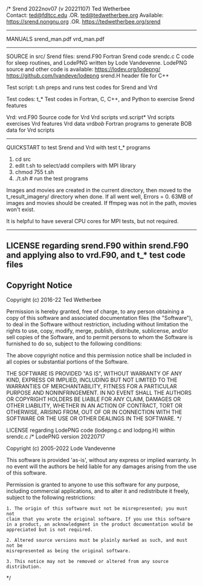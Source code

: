 /*
Srend   2022nov07 (v 20221107)   Ted Wetherbee   
Contact: ted@fdltcc.edu  .OR.  ted@tedwetherbee.org
Available:  https://srend.nongnu.org  .OR.  https://tedwetherbee.org/srend

**********************************************************************
MANUALS
srend_man.pdf
vrd_man.pdf

**********************************************************************
SOURCE in src/
Srend files:   srend.F90   Fortran Srend code
               srendc.c    C code for sleep routines, and LodePNG
                           written by Lode Vandevenne.  LodePNG  
                           source and other code is available:
                             https://lodev.org/lodepng/
                             https://github.com/lvandeve/lodepng
               srend.H     header file for C++
               
Test script:   t.sh        preps and runs test codes for Srend
                           and Vrd
                           
Test codes:    t_*         Test codes in Fortran, C, C++, and Python
                           to exercise Srend features
                          
Vrd:           vrd.F90     Source code for Vrd
Vrd scripts    vrd.script* Vrd scripts exercises Vrd features
Vrd data       vrd*bob*    Fortran programs to generate BOB data
                           for Vrd scripts
                           
                           
**********************************************************************
QUICKSTART to test Srend and Vrd with test t_* programs

1. cd src
2. edit t.sh to select/add compilers with MPI library
3. chmod 755 t.sh
4. ./t.sh   # run the test programs

Images and movies are created in the current directory, then moved
to the t_result_imagery/ directory when done.  If all went well, 
Errors = 0.  63MB of images and movies should be created.  If ffmpeg
was not in the path, movies won't exist.

It is helpful to have several CPU cores for MPI tests, but not required.

**********************************************************************
LICENSE regarding srend.F90 within srend.F90 and applying also to 
vrd.F90, and t_* test code files
 --------------------------------------------------------------------
 Copyright Notice
 --------------------------------------------------------------------
 Copyright (c) 2016-22 Ted Wetherbee
 
 Permission is hereby granted, free of charge, to any person 
 obtaining a copy of this software and associated documentation files 
 (the "Software"), to deal in the Software without restriction, 
 including without limitation the rights to use, copy, modify, merge,
 publish, distribute, sublicense, and/or sell copies of the Software,
 and to permit persons to whom the Software is furnished to do so, 
 subject to the following conditions:

 The above copyright notice and this permission notice shall be
 included in all copies or substantial portions of the Software.

 THE SOFTWARE IS PROVIDED "AS IS", WITHOUT WARRANTY OF ANY KIND, 
 EXPRESS OR IMPLIED, INCLUDING BUT NOT LIMITED TO THE WARRANTIES OF
 MERCHANTABILITY, FITNESS FOR A PARTICULAR PURPOSE AND 
 NONINFRINGEMENT. IN NO EVENT SHALL THE AUTHORS OR COPYRIGHT HOLDERS
 BE LIABLE FOR ANY CLAIM, DAMAGES OR OTHER LIABILITY, WHETHER IN AN
 ACTION OF CONTRACT, TORT OR OTHERWISE, ARISING FROM, OUT OF OR IN 
 CONNECTION WITH THE SOFTWARE OR THE USE OR OTHER DEALINGS IN THE 
 SOFTWARE.
*/

LICENSE regarding LodePNG code (lodepng.c and lodpng.H) within srendc.c
/*
LodePNG version 20220717

Copyright (c) 2005-2022 Lode Vandevenne

This software is provided 'as-is', without any express or implied
warranty. In no event will the authors be held liable for any damages
arising from the use of this software.

Permission is granted to anyone to use this software for any purpose,
including commercial applications, and to alter it and redistribute it
freely, subject to the following restrictions:

    1. The origin of this software must not be misrepresented; you must not
    claim that you wrote the original software. If you use this software
    in a product, an acknowledgment in the product documentation would be
    appreciated but is not required.

    2. Altered source versions must be plainly marked as such, and must not be
    misrepresented as being the original software.

    3. This notice may not be removed or altered from any source
    distribution.
*/

